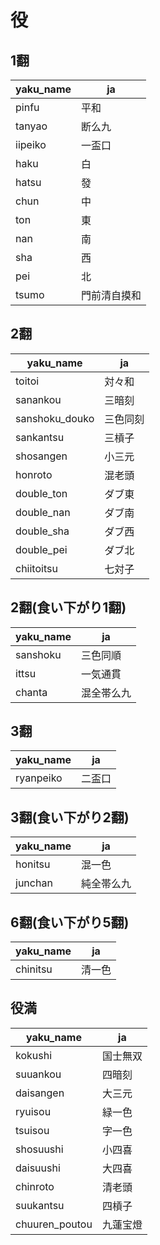 # 役

## 1翻
|yaku_name|ja|
|-|-|
|pinfu    |平和|
|tanyao   |断么九|
|iipeiko  |一盃口|
|haku     |白|
|hatsu    |發|
|chun     |中|
|ton      |東|
|nan      |南|
|sha      |西|
|pei      |北|
|tsumo    |門前清自摸和|

## 2翻
|yaku_name     |ja|
|-|-|
|toitoi        |対々和|
|sanankou      |三暗刻|
|sanshoku_douko|三色同刻|
|sankantsu     |三槓子|
|shosangen     |小三元|
|honroto       |混老頭|
|double_ton    |ダブ東|
|double_nan    |ダブ南|
|double_sha    |ダブ西|
|double_pei    |ダブ北|
|chiitoitsu    |七対子|

## 2翻(食い下がり1翻)
|yaku_name|ja|
|-|-|
|sanshoku |三色同順|
|ittsu    |一気通貫|
|chanta   |混全帯么九|

## 3翻
|yaku_name|ja|
|-|-|
|ryanpeiko|二盃口|

## 3翻(食い下がり2翻)
|yaku_name|ja|
|-|-|
|honitsu  |混一色|
|junchan  |純全帯么九|

## 6翻(食い下がり5翻)
|yaku_name|ja|
|-|-|
|chinitsu|清一色|

## 役満
|yaku_name     |ja|
|-|-|
|kokushi       |国士無双|
|suuankou      |四暗刻|
|daisangen     |大三元|
|ryuisou       |緑一色|
|tsuisou       |字一色|
|shosuushi     |小四喜|
|daisuushi     |大四喜|
|chinroto      |清老頭|
|suukantsu     |四槓子|
|chuuren_poutou|九蓮宝燈|